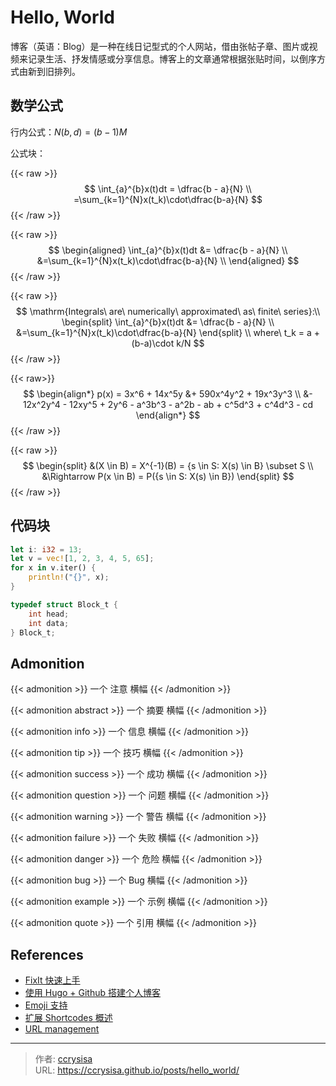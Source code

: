 # Hello, World


博客（英语：Blog）是一种在线日记型式的个人网站，借由张帖子章、图片或视频来记录生活、抒发情感或分享信息。博客上的文章通常根据张贴时间，以倒序方式由新到旧排列。

## 数学公式

行内公式：$N(b,d)=(b-1)M$

公式块：

{{< raw >}}
$$
\int_{a}^{b}x(t)dt =
\dfrac{b - a}{N} \\
=\sum_{k=1}^{N}x(t_k)\cdot\dfrac{b-a}{N}
$$
{{< /raw >}}

{{< raw >}}
$$
\begin{aligned}
\int_{a}^{b}x(t)dt &=
\dfrac{b - a}{N} \\
&=\sum_{k=1}^{N}x(t_k)\cdot\dfrac{b-a}{N} \\
\end{aligned}
$$
{{< /raw >}}

{{< raw >}}
$$
\mathrm{Integrals\ are\ numerically\ approximated\ as\ finite\ series}:\\ 
\begin{split}
\int_{a}^{b}x(t)dt &=
\dfrac{b - a}{N} \\
&=\sum_{k=1}^{N}x(t_k)\cdot\dfrac{b-a}{N}
\end{split} \\ 
where\ t_k = a + (b-a)\cdot k/N
$$
{{< /raw >}}

{{< raw>}}
$$
\begin{align*}
p(x) = 3x^6 + 14x^5y &+ 590x^4y^2 + 19x^3y^3 \\
&- 12x^2y^4 - 12xy^5 + 2y^6 - a^3b^3 - a^2b - ab + c^5d^3 + c^4d^3 - cd
\end{align*}
$$
{{< /raw >}}

{{< raw >}}
$$
\begin{split}
&(X \in B) = X^{-1}(B) = {s \in S: X(s) \in B} \subset S \\
&\Rightarrow P(x \in B) = P({s \in S: X(s) \in B})
\end{split}
$$
{{< /raw >}}

## 代码块

```rs
let i: i32 = 13;
let v = vec![1, 2, 3, 4, 5, 65];
for x in v.iter() {
    println!("{}", x);
}
```

```c
typedef struct Block_t {
    int head;
    int data;
} Block_t;
```

## Admonition

{{< admonition >}} 一个 注意 横幅 {{< /admonition >}}

{{< admonition abstract >}} 一个 摘要 横幅 {{< /admonition >}}

{{< admonition info >}} 一个 信息 横幅 {{< /admonition >}}

{{< admonition tip >}} 一个 技巧 横幅 {{< /admonition >}}

{{< admonition success >}} 一个 成功 横幅 {{< /admonition >}}

{{< admonition question >}} 一个 问题 横幅 {{< /admonition >}}

{{< admonition warning >}} 一个 警告 横幅 {{< /admonition >}}

{{< admonition failure >}} 一个 失败 横幅 {{< /admonition >}}

{{< admonition danger >}} 一个 危险 横幅 {{< /admonition >}}

{{< admonition bug >}} 一个 Bug 横幅 {{< /admonition >}}

{{< admonition example >}} 一个 示例 横幅 {{< /admonition >}}

{{< admonition quote >}} 一个 引用 横幅 {{< /admonition >}}

## References

- [FixIt 快速上手](https://fixit.lruihao.cn/zh-cn/documentation/getting-started/)
- [使用 Hugo + Github 搭建个人博客](https://zhuanlan.zhihu.com/p/105021100)
- [Emoji 支持](https://fixit.lruihao.cn/zh-cn/guides/emoji-support/)
- [扩展 Shortcodes 概述](https://fixit.lruihao.cn/zh-cn/documentation/content-management/shortcodes/extended/introduction/#admonition)
- [URL management](https://gohugo.io/content-management/urls/#permalinks)


---

> 作者: [ccrysisa](https://github.com/ccrysisa)  
> URL: https://ccrysisa.github.io/posts/hello_world/  


